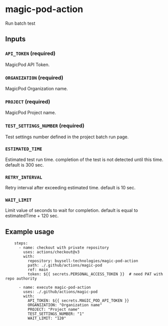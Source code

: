# magic-pod-action

Run batch test

## Inputs

### `API_TOKEN` (required)

MagicPod API Token.

### `ORGANIZATION` (required)

MagicPod Organization name.

### `PROJECT` (required)

MagicPod Project name.

### `TEST_SETTINGS_NUMBER` (required)

Test settings number defined in the project batch run page. 

### `ESTIMATED_TIME`

Estimated test run time. completion of the test is not detected until this time. default is 300 sec.

### `RETRY_INTERVAL`

Retry interval after exceeding estimated time. default is 10 sec.

### `WAIT_LIMIT`

Limit value of seconds to wait for completion. default is equal to estimatedTime + 120 sec.


## Example usage

```
    steps:
      - name: checkout with private repository
        uses: actions/checkout@v3
        with:
          repository: buysell-technologies/magic-pod-action
          path: ./.github/actions/magic-pod
          ref: main
          token: ${{ secrets.PERSONAL_ACCESS_TOKEN }}  # need PAT with repo authority

      - name: execute magic-pod-action
        uses: ./.github/actions/magic-pod
        with:
          API_TOKEN: ${{ secrets.MAGIC_POD_API_TOKEN }}
          ORGANIZATION: "Organization name"
          PROJECT: "Project name"
          TEST_SETTINGS_NUMBER: "1"
          WAIT_LIMIT: "120"
```
